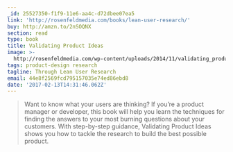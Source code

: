 ```yaml
---
_id: 25527350-f1f9-11e6-aa4c-d72dbee07ea5
link: 'http://rosenfeldmedia.com/books/lean-user-research/'
buy: http://amzn.to/2nSOQNX
section: read
type: book
title: Validating Product Ideas
image: >-
  http://rosenfeldmedia.com/wp-content/uploads/2014/11/validating_product_ideas-front-cover-640x960.jpg
tags: product-design research
tagline: Through Lean User Research
email: 44e8f2569fcd795157035e74ed86ebd8
date: '2017-02-13T14:31:46.062Z'
---
```

> Want to know what your users are thinking? If you’re a product manager or
developer, this book will help you learn the techniques for finding the
answers to your most burning questions about your customers. With step-by-step
guidance, Validating Product Ideas shows you how to tackle the research to
build the best possible product.